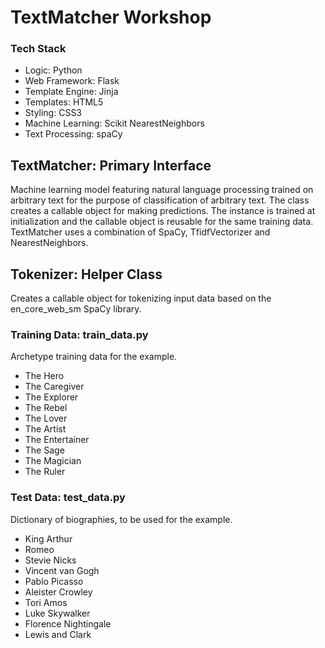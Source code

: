 # TextMatcher Workshop

### Tech Stack
- Logic: Python
- Web Framework: Flask
- Template Engine: Jinja
- Templates: HTML5
- Styling: CSS3
- Machine Learning: Scikit NearestNeighbors
- Text Processing: spaCy

## TextMatcher: Primary Interface
Machine learning model featuring natural language processing 
trained on arbitrary text for the purpose of classification of arbitrary 
text. The class creates a callable object for making predictions. The instance 
is trained at initialization and the callable object is reusable for the same 
training data. TextMatcher uses a combination of SpaCy, TfidfVectorizer 
and NearestNeighbors.

## Tokenizer: Helper Class
Creates a callable object for tokenizing input data based on the en_core_web_sm 
SpaCy library.

### Training Data: train_data.py
Archetype training data for the example.
- The Hero
- The Caregiver
- The Explorer
- The Rebel
- The Lover
- The Artist
- The Entertainer
- The Sage
- The Magician
- The Ruler

### Test Data: test_data.py
Dictionary of biographies, to be used for the example.
- King Arthur
- Romeo
- Stevie Nicks
- Vincent van Gogh
- Pablo Picasso
- Aleister Crowley
- Tori Amos
- Luke Skywalker
- Florence Nightingale
- Lewis and Clark
